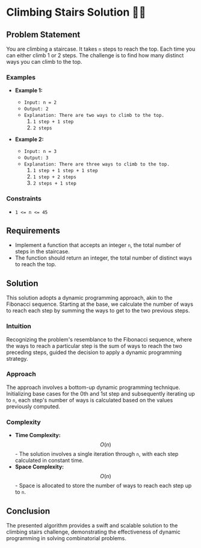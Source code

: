 # Climbing Stairs Solution 🧗‍♂️

## Problem Statement
You are climbing a staircase. It takes `n` steps to reach the top. Each time you can either climb 1 or 2 steps. The challenge is to find how many distinct ways you can climb to the top.

### Examples
- **Example 1:**
  - `Input: n = 2`
  - `Output: 2`
  - `Explanation: There are two ways to climb to the top.`
    1. `1 step + 1 step`
    2. `2 steps`

- **Example 2:**
  - `Input: n = 3`
  - `Output: 3`
  - `Explanation: There are three ways to climb to the top.`
    1. `1 step + 1 step + 1 step`
    2. `1 step + 2 steps`
    3. `2 steps + 1 step`

### Constraints
- `1 <= n <= 45`

## Requirements
- Implement a function that accepts an integer `n`, the total number of steps in the staircase.
- The function should return an integer, the total number of distinct ways to reach the top.

## Solution
This solution adopts a dynamic programming approach, akin to the Fibonacci sequence. Starting at the base, we calculate the number of ways to reach each step by summing the ways to get to the two previous steps.

### Intuition
Recognizing the problem's resemblance to the Fibonacci sequence, where the ways to reach a particular step is the sum of ways to reach the two preceding steps, guided the decision to apply a dynamic programming strategy.

### Approach
The approach involves a bottom-up dynamic programming technique. Initializing base cases for the 0th and 1st step and subsequently iterating up to `n`, each step's number of ways is calculated based on the values previously computed.

### Complexity
- **Time Complexity:** $$O(n)$$ - The solution involves a single iteration through `n`, with each step calculated in constant time.
- **Space Complexity:** $$O(n)$$ - Space is allocated to store the number of ways to reach each step up to `n`.

## Conclusion
The presented algorithm provides a swift and scalable solution to the climbing stairs challenge, demonstrating the effectiveness of dynamic programming in solving combinatorial problems.
